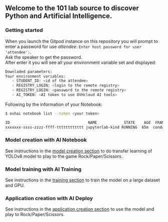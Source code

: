 ## Welcome to the 101 lab source to discover Python and Artificial Intelligence.

### Getting started

When you launch the Gitpod instance on this repository you will prompt to enter a password for use _attendee_: `Enter host password for user 'attendee':`.  
Ask the speaker to get the password.  
After enter it you will see all your environment variable set and displayed:
```bash
Downladed parameters:
Your environment variables:
   - STUDENT_ID: <id of the attendee>
   - REGISTRY_LOGIN: <login to the remote registry> 
   - REGISTRY_LOGIN: <password to the remote registry>
   - AI_TOKEN: <AI token to use OVHcloud AI tools>
```
Following by the information of your Notebook:
```bash
$ ovhai notebook list --token <your token>

ID                                   NAME            STATE    AGE  FRAMEWORK VERSION                   EDITOR     URL
xxxxxxx-ssss-zzzz-ffff-tttttttttttt jupyterlab-kind RUNNING  65m  conda     conda-py311-cudaDevel11.8 jupyterlab https://xxxxxxx-ssss-zzzz-ffff-tttttttttttt.notebook.gra.ai.cloud.ovh.net
```

### Model creation with AI Notebook

See instructions in the [model creation section](./docs/00-notebook.md) to do transfer learning of YOLOv8 model to play to the game Rock/Paper/Scissors.  

### Model training with AI Training

See instructions in the [training section](./docs/01-training.md) to train the model on a large dataset and GPU.

### Application creation with AI Deploy

See instructions in the [application creation section](./docs/02-application.md) to use the model and play to Rock/Paper/Scissors.